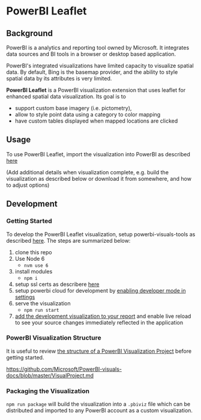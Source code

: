 # PowerBI Leaflet

## Background
PowerBI is a analytics and reporting tool owned by Microsoft. It integrates
data sources and BI tools in a browser or desktop based application.

PowerBI's integrated visualizations have limited capacity to visualize spatial
data. By default, Bing is the basemap provider, and the ability to style
spatial data by its attributes is very limited.

**PowerBI Leaflet** is a PowerBI visualization extension that uses leaflet for
enhanced spatial data visualization. Its goal is to

- support custom base imagery (i.e. pictometry),
- allow to style point data using a category to color mapping
- have custom tables displayed when mapped locations are clicked

## Usage

To use PowerBI Leaflet, import the visualization into PowerBI as described
[here](https://app.powerbi.com/visuals/info#use)

(Add additional details when visualization complete, e.g. build the
visualization as described below or download it from somewhere, and how to
adjust options)

## Development
### Getting Started
To develop the PowerBI Leaflet visualization, setup powerbi-visuals-tools as
described [here](https://github.com/microsoft/powerbi-visuals-docs). The steps
are summarized below:

1. clone this repo
2. Use Node 6
   - `nvm use 6`
2. install modules
   - `npm i`
3. setup ssl certs as describere
[here](https://github.com/Microsoft/PowerBI-visuals-docs/blob/master/tools/CertificateSetup.md)
4. setup powerbi cloud for development by
[enabling developer mode in settings](https://github.com/Microsoft/PowerBI-visuals-docs/blob/master/tools/DebugVisualSetup.md)
5. serve the visualization
   - `npm run start`
6. [add the development visualization to your report](https://github.com/Microsoft/PowerBI-visuals-docs/blob/master/tools/DebugVisualSetup.md#step-3)
   and enable live reload to see your source changes immediately reflected in the application

### PowerBI Visualization Structure

It is useful to review
[the structure of a PowerBI Visualization Project](https://github.com/Microsoft/PowerBI-visuals-docs/blob/master/VisualProject.md) before getting started.

https://github.com/Microsoft/PowerBI-visuals-docs/blob/master/VisualProject.md

### Packaging the Visualization

`npm run package` will build the visualization into a `.pbiviz` file which can
be distributed and imported to any PowerBI account as a custom visualization.
